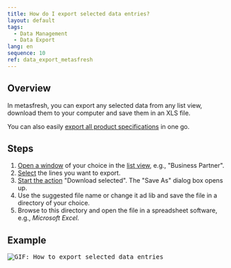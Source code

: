 ```yaml
---
title: How do I export selected data entries?
layout: default
tags:
  - Data Management
  - Data Export
lang: en
sequence: 10
ref: data_export_metasfresh
---
```


## Overview
In metasfresh, you can export any selected data from any list view, download them to your computer and save them in an XLS file.

You can also easily [export all product specifications](Export_product_data) in one go.

## Steps
1. [Open a window](Menu) of your choice in the [list view](ViewModes#list-view), e.g., "Business Partner".
1. [Select](RecordSelection) the lines you want to export.
1. [Start the action](StartAction#actions-menu) "Download selected". The "Save As" dialog box opens up.
1. Use the suggested file name or change it ad lib and save the file in a directory of your choice.
1. Browse to this directory and open the file in a spreadsheet software, e.g., *Microsoft Excel*.

## Example
<kbd><img src="assets/Export_data.gif" alt="GIF: How to export selected data entries"></kbd>
